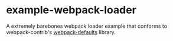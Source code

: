# example-webpack-loader
A extremely barebones webpack loader example that conforms to webpack-contrib's [webpack-defaults](http://github.com/webpack-contrib/webpack-defaults) library.
